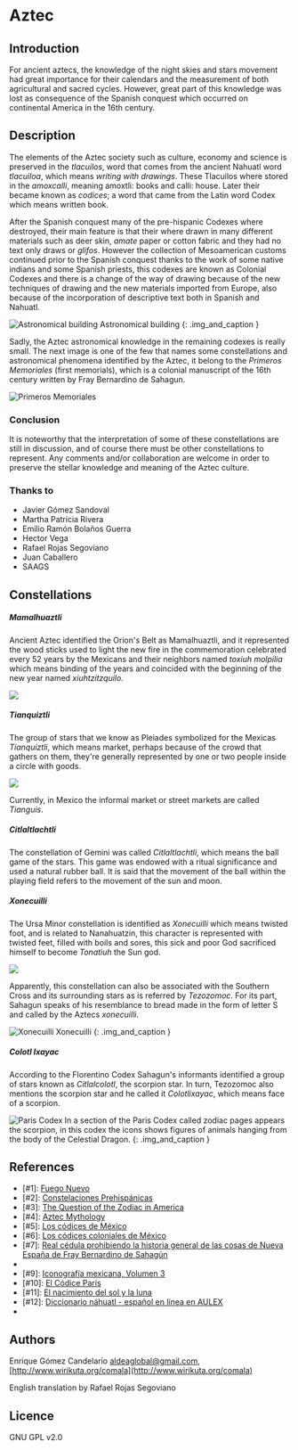# Aztec

## Introduction

For ancient aztecs, the knowledge of the night skies and stars movement had great importance for their calendars and the measurement of both agricultural and sacred cycles. However, great part of this knowledge was lost as consequence of the Spanish conquest which occurred on continental America in the 16th century.

## Description

The elements of the Aztec society such as culture, economy and science is preserved in the _tlacuilos_, word that comes from the ancient Nahuatl word _tlacuiloa_, which means _writing with drawings_. These Tlacuilos where stored in the _amoxcalli_, meaning amoxtli: books and calli: house. Later their became known as _codices_; a word that came from the Latin word Codex which means written book.

After the Spanish conquest many of the pre-hispanic Codexes where destroyed, their main feature is that their where drawn in many different materials such as deer skin, _amate_ paper or cotton fabric and they had no text only draws or _glifos_. However the collection of Mesoamerican customs continued prior to the Spanish conquest thanks to the work of some native indians and some Spanish priests, this codexes are known as Colonial Codexes and there is a change of the way of drawing because of the new techniques of drawing and the new materials imported from Europe, also because of the incorporation of descriptive text both in Spanish and Nahuatl.

![Astronomical building](edificios.webp)
Astronomical building
{: .img_and_caption }

Sadly, the Aztec astronomical knowledge in the remaining codexes is really small. The next image is one of the few that names some constellations and astronomical phenomena identified by the Aztec, it belong to the _Primeros Memoriales_ (first memorials), which is a colonial manuscript of the 16th century written by Fray Bernardino de Sahagun.

![Primeros Memoriales](Primeros_Memoriales.webp)

### Conclusion

It is noteworthy that the interpretation of some of these constellations are still in discussion, and of course there must be other constellations to represent. Any comments and/or collaboration are welcome in order to preserve the stellar knowledge and meaning of the Aztec culture.

### Thanks to

 - Javier Gómez Sandoval
 - Martha Patricia Rivera
 - Emilio Ramón Bolaños Guerra
 - Hector Vega
 - Rafael Rojas Segoviano
 - Juan Caballero
 - SAAGS

## Constellations

##### Mamalhuaztli

Ancient Aztec identified the Orion's Belt as Mamalhuaztli, and it represented the wood sticks used to light the new fire in the commemoration celebrated every 52 years by the Mexicans and their neighbors named _toxiuh molpilia_ which means binding of the years and coincided with the beginning of the new year named _xiuhtzitzquilo_.

![](mamalhuaztli_image.webp)

##### Tianquiztli

The group of stars that we know as Pleiades symbolized for the Mexicas _Tianquiztli_, which means market, perhaps because of the crowd that gathers on them, they're generally represented by one or two people inside a circle with goods.

![](tiaquitztli_image.webp)

Currently, in Mexico the informal market or street markets are called _Tianguis_.

##### Citlaltlachtli

The constellation of Gemini was called _Citlaltlachtli_, which means the ball game of the stars. This game was endowed with a ritual significance and used a natural rubber ball. It is said that the movement of the ball within the playing field refers to the movement of the sun and moon.

##### Xonecuilli

The Ursa Minor constellation is identified as _Xonecuilli_ which means twisted foot, and is related to Nanahuatzin, this character is represented with twisted feet, filled with boils and sores, this sick and poor God sacrificed himself to become _Tonatiuh_ the Sun god.

![](nanahuatzin.webp)

Apparently, this constellation can also be associated with the Southern Cross and its surrounding stars as is referred by _Tezozomoc_. For its part, Sahagun speaks of his resemblance to bread made in the form of letter S and called by the Aztecs _xonecuilli_.

![Xonecuilli](xonecuilli_Glifo.webp)
Xonecuilli
{: .img_and_caption }

##### Colotl Ixayac

According to the Florentino Codex Sahagun's informants identified a group of stars known as _Citlalcolotl_, the scorpion star. In turn, Tezozomoc also mentions the scorpion star and he called it _Colotlixayac_, which means face of a scorpion.

![Paris Codex](colotlixayac_image.webp)
In a section of the Paris Codex called zodiac pages appears the scorpion, in this codex the icons shows figures of animals hanging from the body of the Celestial Dragon.
{: .img_and_caption }

## References

 - [#1]: [Fuego Nuevo](http://biblioteca.itam.mx/estudios/estudio/letras30/notas3/sec_1.html)
 - [#2]: [Constelaciones Prehispánicas](http://www.montero.org.mx/constelaciones.htm)
 - [#3]: [The Question of the Zodiac in America](http://www.jstor.org/stable/660290?origin=JSTOR-pdf)
 - [#4]: [Aztec Mythology](http://www.windows2universe.org/mythology/aztec_culture.html)
 - [#5]: [Los códices de México](http://www.iconio.com/ABCD/F/INDEX.PDF)
 - [#6]: [Los códices coloniales de México](http://es.wikipedia.org/wiki/C%C3%B3dices_coloniales_de_M%C3%A9xico)
 - [#7]: [Real cédula prohibiendo la historia general de las cosas de Nueva España de Fray Bernardino de Sahagún](http://www.traduccionliteraria.org/1611/esc/america/sahagun.htm)
 - [#8]: [Akapochtli](http://commons.wikimedia.org/wiki/User:Akapochtli)
 - [#9]: [Iconografía mexicana, Volumen 3](http://books.google.com.mx/books?id=kxPjdY1PJjEC&amp;pg=PA118&amp;lpg=PA118&amp;dq=Colotlixayac&amp;source=bl&amp;ots=F6xlTU1rer&amp;sig=9q_8ApdMTw5l9kagolArj5cPSMk&amp;hl=es&amp;ei=xoMeS8ToJoS1tgfpwv2cCg&amp;sa=X&amp;oi=book_result&amp;ct=result&amp;resnum=5&amp;ved=0CBsQ6AEwBA#v=onepage&amp;q=Colotlixayac&amp;f=false)
 - [#10]: [El Códice París](http://www.famsi.org/spanish/mayawriting/codices/paris.html)
 - [#11]: [El nacimiento del sol y la luna](http://redescolar.ilce.edu.mx/redescolar/biblioteca/literatura/leyenda/mexicas/mexsolun.html)
 - [#12]: [Diccionario náhuatl - español en línea en AULEX](http://aulex.org/nah-es/)
 - [#13]: [Tlachtli](http://sepiensa.org.mx/contenidos/fd_depo/nahuatl/tlach_1.html)

## Authors

Enrique Gómez Candelario [aldeaglobal@gmail.com](mailto:aldeaglobal@gmail.com), [http://www.wirikuta.org/comala](http://www.wirikuta.org/comala)

English translation by Rafael Rojas Segoviano

## Licence

GNU GPL v2.0

